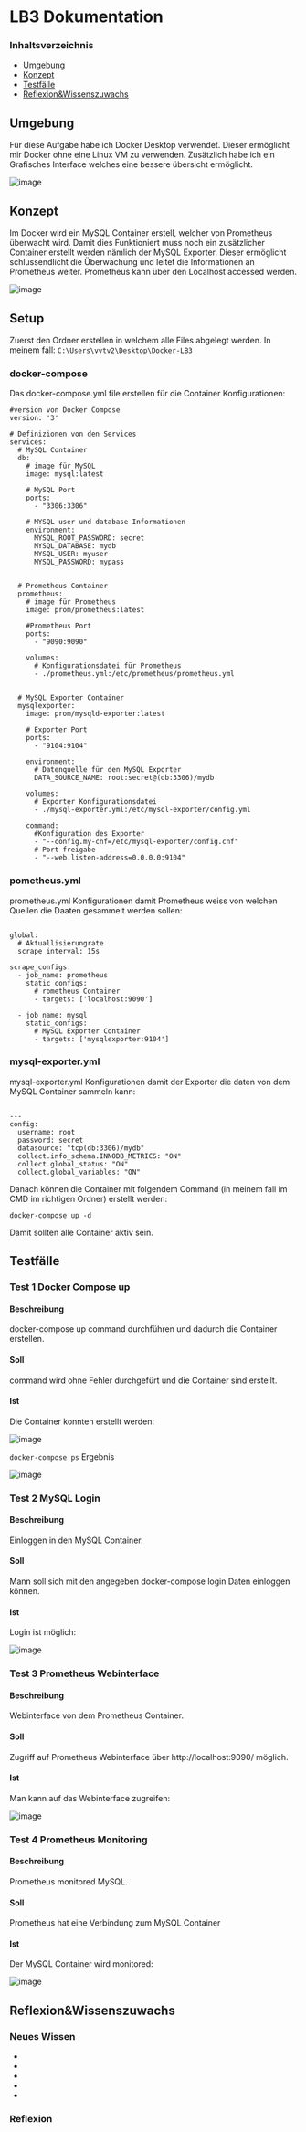 # LB3 Dokumentation

### Inhaltsverzeichnis
* [Umgebung](#Umgebung)
* [Konzept](#Konzept)
* [Testfälle](#Testfälle)
* [Reflexion&Wissenszuwachs](#Reflexion&Wissenszuwachs)

## Umgebung
Für diese Aufgabe habe ich Docker Desktop verwendet. Dieser ermöglicht mir Docker ohne eine Linux VM zu verwenden. Zusätzlich habe ich ein Grafisches Interface welches eine bessere übersicht ermöglicht.

![image](https://user-images.githubusercontent.com/125886316/236646923-5abdfc3c-733d-472c-924b-e9319d5e3d08.png)


## Konzept
Im Docker wird ein MySQL Container erstell, welcher von Prometheus überwacht wird. Damit dies Funktioniert muss noch ein zusätzlicher Container erstellt werden nämlich der MySQL Exporter. Dieser ermöglicht schlussendlicht die Überwachung und leitet die Informationen an Prometheus weiter. Prometheus kann über den Localhost accessed werden.

![image](https://user-images.githubusercontent.com/125886316/236646790-76e9a88f-98ee-4e93-968d-0795157b70d1.png)

## Setup
Zuerst den Ordner erstellen in welchem alle Files abgelegt werden. 
In meinem fall: ``` C:\Users\vvtv2\Desktop\Docker-LB3 ```

### docker-compose

Das docker-compose.yml file erstellen für die Container Konfigurationen:

```
#version von Docker Compose
version: '3' 

# Definizionen von den Services
services:
  # MySQL Container
  db:
    # image für MySQL
    image: mysql:latest
    
    # MySQL Port
    ports:
      - "3306:3306"
      
    # MYSQL user und database Informationen  
    environment:
      MYSQL_ROOT_PASSWORD: secret
      MYSQL_DATABASE: mydb
      MYSQL_USER: myuser
      MYSQL_PASSWORD: mypass
      
      
  # Prometheus Container
  prometheus:
    # image für Prometheus
    image: prom/prometheus:latest
    
    #Prometheus Port
    ports:
      - "9090:9090"
      
    volumes:
      # Konfigurationsdatei für Prometheus
      - ./prometheus.yml:/etc/prometheus/prometheus.yml
  
  
  # MySQL Exporter Container
  mysqlexporter:
    image: prom/mysqld-exporter:latest
    
    # Exporter Port
    ports:
      - "9104:9104"
      
    environment:
      # Datenquelle für den MySQL Exporter
      DATA_SOURCE_NAME: root:secret@(db:3306)/mydb
      
    volumes:
      # Exporter Konfigurationsdatei
      - ./mysql-exporter.yml:/etc/mysql-exporter/config.yml
      
    command:
      #Konfiguration des Exporter
      - "--config.my-cnf=/etc/mysql-exporter/config.cnf"
      # Port freigabe
      - "--web.listen-address=0.0.0.0:9104"

```

### pometheus.yml

prometheus.yml Konfigurationen damit Prometheus weiss von welchen Quellen die Daaten gesammelt werden sollen:

```

global:
  # Aktuallisierungrate
  scrape_interval: 15s

scrape_configs:
  - job_name: prometheus
    static_configs:
      # rometheus Container
      - targets: ['localhost:9090']

  - job_name: mysql
    static_configs:
      # MySQL Exporter Container 
      - targets: ['mysqlexporter:9104']

```

### mysql-exporter.yml

mysql-exporter.yml Konfigurationen damit der Exporter die daten von dem MySQL Container sammeln kann:

```

---
config:
  username: root
  password: secret
  datasource: "tcp(db:3306)/mydb"
  collect.info_schema.INNODB_METRICS: "ON"
  collect.global_status: "ON"
  collect.global_variables: "ON"

```

Danach können die Container mit folgendem Command (in meinem fall im CMD im richtigen Ordner) erstellt werden:

```
docker-compose up -d
```

Damit sollten alle Container aktiv sein.


## Testfälle

### Test 1 Docker Compose up
#### Beschreibung
docker-compose up command durchführen und dadurch die Container erstellen.
#### Soll
command wird ohne Fehler durchgefürt und die Container sind erstellt.
#### Ist
Die Container konnten erstellt werden:

![image](https://user-images.githubusercontent.com/125886316/236648228-de065909-4da7-48b6-882e-7cd713ec13b7.png)

```docker-compose ps``` Ergebnis

![image](https://user-images.githubusercontent.com/125886316/236648260-c11dd0dc-dbc3-4efc-8be9-abd328afddf5.png)


### Test 2 MySQL Login
#### Beschreibung
Einloggen in den MySQL Container.
#### Soll
Mann soll sich mit den angegeben docker-compose login Daten einloggen können.
#### Ist
Login ist möglich:

![image](https://user-images.githubusercontent.com/125886316/236648464-8703bb5d-0f0a-4982-9b83-c42b3390e505.png)




### Test 3 Prometheus Webinterface
#### Beschreibung
Webinterface von dem Prometheus Container.
#### Soll
Zugriff auf Prometheus Webinterface über http://localhost:9090/ möglich.
#### Ist
Man kann auf das Webinterface zugreifen:

![image](https://user-images.githubusercontent.com/125886316/236648533-d5ad4ad5-876c-475a-b2d0-f650454c48a8.png)



### Test 4 Prometheus Monitoring
#### Beschreibung
Prometheus monitored MySQL.
#### Soll
Prometheus hat eine Verbindung zum MySQL Container
#### Ist
Der MySQL Container wird monitored:

![image](https://user-images.githubusercontent.com/125886316/236648613-b0b5a6a7-9170-4e63-b36f-1b471125aee8.png)

## Reflexion&Wissenszuwachs
### Neues Wissen
*
*
*
*
*

### Reflexion







